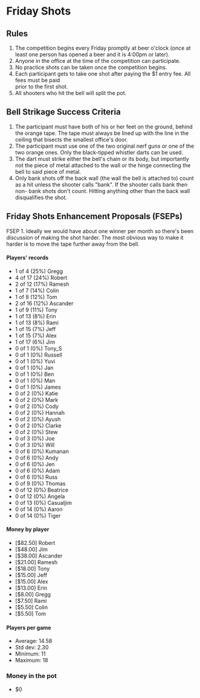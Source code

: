 Friday Shots
=============

Rules
-----
1. The competition begins every Friday promptly at beer o'clock (once at least one person has opened a beer and it is 4:00pm or later).
2. Anyone in the office at the time of the competition can participate.
3. No practice shots can be taken once the competition begins.
4. Each participant gets to take one shot after paying the $1 entry fee. All fees must be paid  
   prior to the first shot.
5. All shooters who hit the bell will split the pot.


Bell Strikage Success Criteria
------------------------------
1. The participant must have both of his or her feet on the ground, behind the
   orange tape. The tape must always be lined up with the line in the ceiling
   that bisects the smallest office's door.
2. The participant must use one of the two original nerf guns or one of the two orange ones.
   Only the black-tipped whistler darts can be used.
3. The dart must strike either the bell's chain or its body, but importantly not
   the piece of metal attached to the wall or the hinge connecting the bell to
   said piece of metal.
4. Only bank shots off the back wall (the wall the bell is attached to) count as
   a hit unless the shooter calls "bank". If the shooter calls bank then non-
   bank shots don't count. Hitting anything other than the back wall disqualifies
   the shot.


Friday Shots Enhancement Proposals (FSEPs)
------------------------------------------
FSEP 1. Ideally we would have about one winner per month so there's been discussion
   of making the shot harder. The most obvious way to make it harder is to
   move the tape further away from the bell.

####  Players' records  ####
* 1 of 4 (25%) Gregg
* 4 of 17 (24%) Robert
* 2 of 12 (17%) Ramesh
* 1 of 7 (14%) Colin
* 1 of 8 (12%) Tom
* 2 of 16 (12%) Ascander
* 1 of 9 (11%) Tony
* 1 of 13 (8%) Erin
* 1 of 13 (8%) Rami
* 1 of 15 (7%) Jeff
* 1 of 15 (7%) Alex
* 1 of 17 (6%) Jim
* 0 of 1 (0%) Tony_S
* 0 of 1 (0%) Russell
* 0 of 1 (0%) Yuvi
* 0 of 1 (0%) Jan
* 0 of 1 (0%) Ben
* 0 of 1 (0%) Man
* 0 of 1 (0%) James
* 0 of 2 (0%) Katie
* 0 of 2 (0%) Mark
* 0 of 2 (0%) Cody
* 0 of 2 (0%) Hannah
* 0 of 2 (0%) Ayush
* 0 of 2 (0%) Clarke
* 0 of 2 (0%) Stew
* 0 of 3 (0%) Joe
* 0 of 3 (0%) Will
* 0 of 6 (0%) Kumanan
* 0 of 6 (0%) Andy
* 0 of 6 (0%) Jen
* 0 of 6 (0%) Adam
* 0 of 6 (0%) Russ
* 0 of 9 (0%) Thomas
* 0 of 12 (0%) Beatrice
* 0 of 12 (0%) Angela
* 0 of 13 (0%) Casualjim
* 0 of 14 (0%) Aaron
* 0 of 14 (0%) Tiger

#### Money by player  ####
* [$82.50] Robert
* [$48.00] Jim
* [$38.00] Ascander
* [$21.00] Ramesh
* [$18.00] Tony
* [$15.00] Jeff
* [$15.00] Alex
* [$13.00] Erin
* [$8.00] Gregg
* [$7.50] Rami
* [$5.50] Colin
* [$5.50] Tom

#### Players per game  ####
* Average: 14.58
* Std dev: 2.30
* Minimum: 11
* Maximum: 18

### Money in the pot ###
* $0
